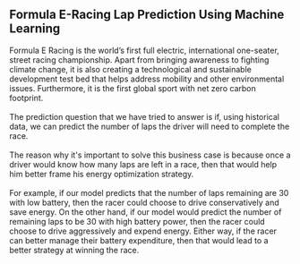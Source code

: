 ## Formula E-Racing Lap Prediction Using Machine Learning<br>
Formula E Racing is the world’s first full electric, international one-seater, street racing championship. Apart from bringing awareness to fighting climate change, it is also creating a technological and sustainable development test bed that helps address mobility and other environmental issues. Furthermore, it is the first global sport with net zero carbon footprint. 
<br><br>
The prediction question that we have tried to answer is if, using historical data, we can predict the number of laps the driver will need to complete the race. <br><br>
The reason why it's important to solve this business case is because once a driver would know how many laps are left in a race, then that would help him better frame his energy optimization strategy.<br><br>
For example, if our model predicts that the number of laps remaining are 30 with low battery, then the racer could choose to drive conservatively and save energy. On the other hand, if our model would predict the number of remaining laps to be 30 with high battery power, then the racer could choose to drive aggressively and expend energy. Either way, if the racer can better manage their battery expenditure, then that would lead to a better strategy at winning the race. 

<br>

 

